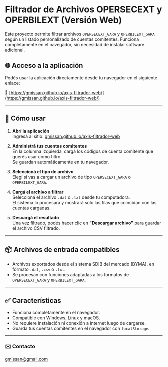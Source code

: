 # Filtrador de Archivos OPERSECEXT y OPERBILEXT (Versión Web)

Este proyecto permite filtrar archivos `OPERSECEXT_GARA` y `OPERBILEXT_GARA` según un listado personalizado de cuentas comitentes. Funciona completamente en el navegador, sin necesidad de instalar software adicional.

## 🌐 Acceso a la aplicación

Podés usar la aplicación directamente desde tu navegador en el siguiente enlace:

🔗 [https://gmissan.github.io/axis-filtrador-web/](https://gmissan.github.io/axis-filtrador-web/)

---

## 🚀 Cómo usar

1. **Abrí la aplicación**  
   Ingresá al sitio: [gmissan.github.io/axis-filtrador-web](https://gmissan.github.io/axis-filtrador-web)

2. **Administrá tus cuentas comitentes**  
   En la columna izquierda, cargá los códigos de cuenta comitente que querés usar como filtro.  
   Se guardan automáticamente en tu navegador.

3. **Seleccioná el tipo de archivo**  
   Elegí si vas a cargar un archivo de tipo `OPERSECEXT_GARA` o `OPERBILEXT_GARA`.

4. **Cargá el archivo a filtrar**  
   Seleccioná el archivo `.dat` o `.txt` desde tu computadora.  
   El sistema lo procesará y mostrará solo las filas que coincidan con las cuentas cargadas.

5. **Descargá el resultado**  
   Una vez filtrado, podés hacer clic en **"Descargar archivo"** para guardar el archivo CSV filtrado.

---

## 📦 Archivos de entrada compatibles

- Archivos exportados desde el sistema SDIB del mercado (BYMA), en formato `.dat`, `.csv` o `.txt`.
- Se procesan con funciones adaptadas a los formatos de `OPERSECEXT_GARA` y `OPERBILEXT_GARA`.

---

## ✅ Características

- Funciona completamente en el navegador.
- Compatible con Windows, Linux y macOS.
- No requiere instalación ni conexión a internet luego de cargarse.
- Guarda tus cuentas comitentes en el navegador con `localStorage`.

---

### ✉️ Contacto
gmissan@gmail.com

